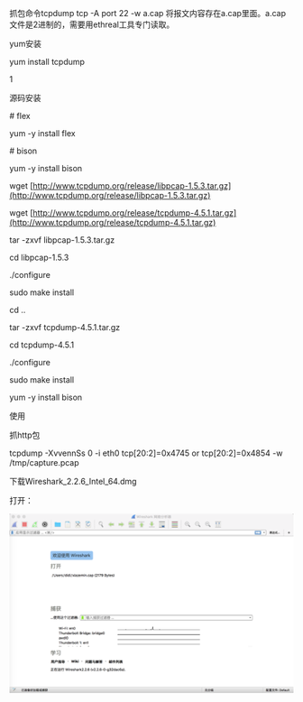 抓包命令tcpdump tcp -A port 22 -w a.cap 将报文内容存在a.cap里面。a.cap文件是2进制的，需要用ethreal工具专门读取。

yum安装

yum install tcpdump

1

源码安装

\# flex

yum -y install flex

\# bison

yum -y install bison

wget [http://www.tcpdump.org/release/libpcap-1.5.3.tar.gz](http://www.tcpdump.org/release/libpcap-1.5.3.tar.gz)

wget [http://www.tcpdump.org/release/tcpdump-4.5.1.tar.gz](http://www.tcpdump.org/release/tcpdump-4.5.1.tar.gz)

tar -zxvf libpcap-1.5.3.tar.gz

cd libpcap-1.5.3

./configure

sudo make install

cd ..

tar -zxvf tcpdump-4.5.1.tar.gz

cd tcpdump-4.5.1

./configure

sudo make install

yum -y install bison

使用

抓http包

tcpdump -XvvennSs 0 -i eth0 tcp\[20:2\]=0x4745 or tcp\[20:2\]=0x4854 -w /tmp/capture.pcap

下载Wireshark\_2.2.6\_Intel\_64.dmg

打开：

![](/assets/wireshark.png)



